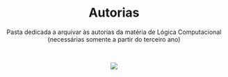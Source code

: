 <div align="center">
  <h1> Autorias </h1>
  <p> Pasta dedicada a arquivar às autorias da matéria de Lógica Computacional (necessárias somente a partir do terceiro ano)</p>
  
  <br>
  
  <kbd><img src="https://media1.giphy.com/media/du3J3cXyzhj75IOgvA/200.webp?cid=ecf05e47hfxc17ex5hmxp89nvacvq6yf9bfxf82zr3mmqt83&rid=200.webp&ct=g"></kbd>

</div>
<br>
